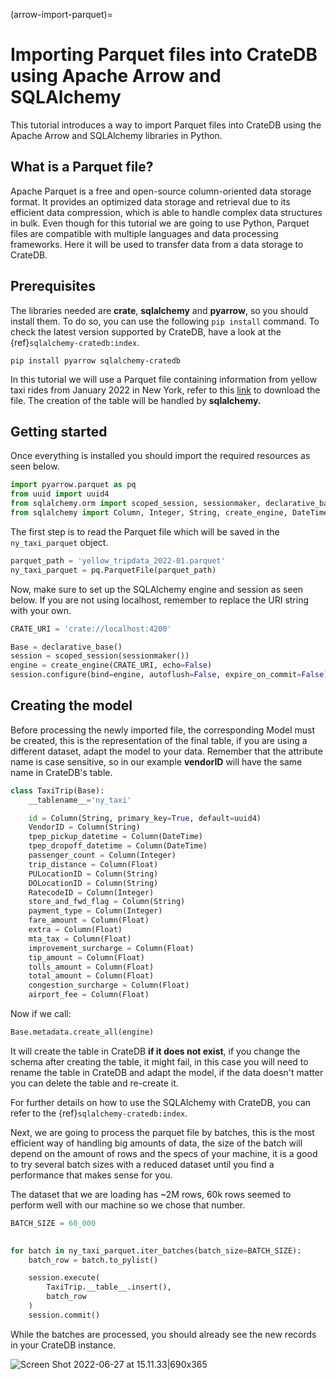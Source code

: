 (arrow-import-parquet)=
# Importing Parquet files into CrateDB using Apache Arrow and SQLAlchemy

This tutorial introduces a way to import Parquet files into CrateDB using the Apache Arrow and SQLAlchemy libraries in Python.

## What is a Parquet file?

Apache Parquet is a free and open-source column-oriented data storage format. It provides an optimized data storage and retrieval due to its efficient data compression, which is able to handle complex data structures in bulk. Even though for this tutorial we are going to use Python, Parquet files are compatible with multiple languages and data processing frameworks. Here it will be used to transfer data from a data storage to CrateDB.

## Prerequisites

The libraries needed are **crate**, **sqlalchemy** and **pyarrow**, so you should install them. To do so, you can use the following `pip install` command. To check the latest version supported by CrateDB, have a look at the {ref}`sqlalchemy-cratedb:index`.

```shell
pip install pyarrow sqlalchemy-cratedb
```
In this tutorial we will use a Parquet file containing information from yellow taxi rides from January 2022 in New York, refer to this [link](https://www1.nyc.gov/site/tlc/about/tlc-trip-record-data.page) to download the file. The creation of the table will be handled by **sqlalchemy.**

## Getting started

Once everything is installed you should import the required resources as seen below.

```python
import pyarrow.parquet as pq
from uuid import uuid4
from sqlalchemy.orm import scoped_session, sessionmaker, declarative_base
from sqlalchemy import Column, Integer, String, create_engine, DateTime, Float
```

The first step is to read the Parquet file which will be saved in the `ny_taxi_parquet` object. 

```python
parquet_path = 'yellow_tripdata_2022-01.parquet'
ny_taxi_parquet = pq.ParquetFile(parquet_path)
```

Now, make sure to set up the SQLAlchemy engine and session as seen below. If you are not using localhost, remember to replace the URI string with your own.

```python
CRATE_URI = 'crate://localhost:4200'

Base = declarative_base()
session = scoped_session(sessionmaker())
engine = create_engine(CRATE_URI, echo=False)
session.configure(bind=engine, autoflush=False, expire_on_commit=False)
```

## Creating the model

Before processing the newly imported file, the corresponding Model must be created, this is the representation of the final table, if you are using a different dataset, adapt the model to your data. Remember that the attribute name is case sensitive, so in our example **vendorID** will have the same name in CrateDB's table.

```python
class TaxiTrip(Base):
    __tablename__='ny_taxi'

    id = Column(String, primary_key=True, default=uuid4)
    VendorID = Column(String)
    tpep_pickup_datetime = Column(DateTime)
    tpep_dropoff_datetime = Column(DateTime)
    passenger_count = Column(Integer)
    trip_distance = Column(Float)
    PULocationID = Column(String)
    DOLocationID = Column(String)
    RatecodeID = Column(Integer)
    store_and_fwd_flag = Column(String)
    payment_type = Column(Integer)
    fare_amount = Column(Float)
    extra = Column(Float)
    mta_tax = Column(Float)
    improvement_surcharge = Column(Float)
    tip_amount = Column(Float)
    tolls_amount = Column(Float)
    total_amount = Column(Float)
    congestion_surcharge = Column(Float)
    airport_fee = Column(Float)
```

Now if we call:

```python
Base.metadata.create_all(engine)
```
It will create the table in CrateDB **if it does not exist**, if you change the schema after creating the table, it might fail, in this case you will need to rename the table in CrateDB and adapt the model, if the data doesn't matter you can delete the table and re-create it.

For further details on how to use the SQLAlchemy with CrateDB, you can refer to the {ref}`sqlalchemy-cratedb:index`.

Next, we are going to process the parquet file by batches, this is the most efficient way of handling big amounts of data, the size of the batch will depend on the amount of rows and the specs of your machine, it is a good to try several batch sizes with a reduced dataset until you find a performance that makes sense for you.

The dataset that we are loading has ~2M rows, 60k rows seemed to perform well with our machine so we chose that number.

```python
BATCH_SIZE = 60_000

    
for batch in ny_taxi_parquet.iter_batches(batch_size=BATCH_SIZE):
    batch_row = batch.to_pylist()

    session.execute(
        TaxiTrip.__table__.insert(),
        batch_row
    )
    session.commit()
```

While the batches are processed, you should already see the new records in your CrateDB instance.

![Screen Shot 2022-06-27 at 15.11.33|690x365](https://us1.discourse-cdn.com/flex020/uploads/crate/original/1X/c0014f45b2a954dad3cb4900fee8e82ab58d0019.png)
